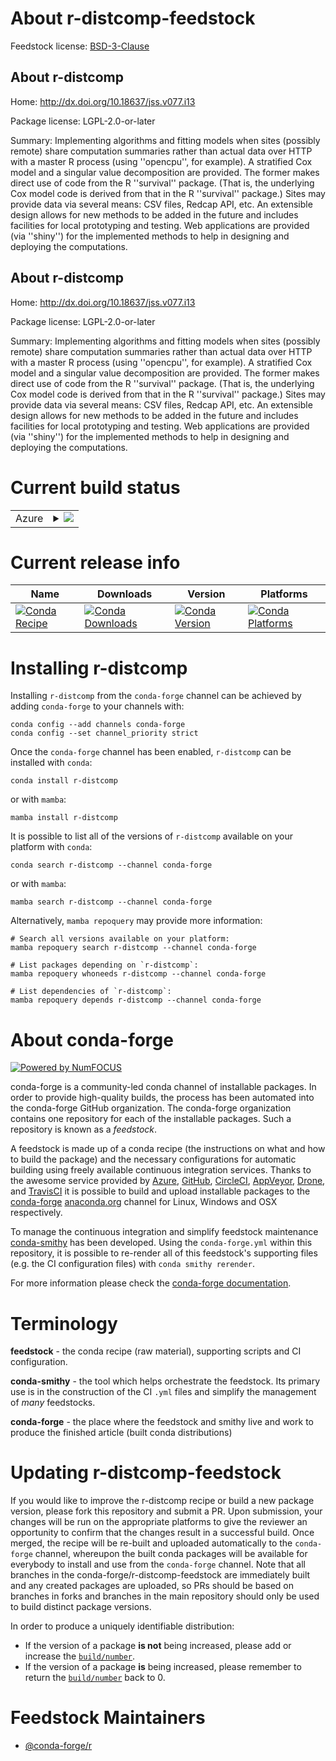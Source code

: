 About r-distcomp-feedstock
==========================

Feedstock license: [BSD-3-Clause](https://github.com/conda-forge/r-distcomp-feedstock/blob/main/LICENSE.txt)


About r-distcomp
----------------

Home: http://dx.doi.org/10.18637/jss.v077.i13

Package license: LGPL-2.0-or-later

Summary: Implementing algorithms and fitting models when sites (possibly remote) share computation summaries rather than actual data over HTTP with a master R process (using ''opencpu'', for example). A stratified Cox model and a singular value decomposition are provided. The former makes direct use of code from the R ''survival'' package. (That is, the underlying Cox model code is derived from that in the R ''survival'' package.) Sites may provide data via several means: CSV files, Redcap API, etc. An extensible design allows for new methods to be added in the future and includes facilities for local prototyping and testing. Web applications are provided (via ''shiny'') for the implemented methods to help in designing and deploying the computations.

About r-distcomp
----------------

Home: http://dx.doi.org/10.18637/jss.v077.i13

Package license: LGPL-2.0-or-later

Summary: Implementing algorithms and fitting models when sites (possibly remote) share computation summaries rather than actual data over HTTP with a master R process (using ''opencpu'', for example). A stratified Cox model and a singular value decomposition are provided. The former makes direct use of code from the R ''survival'' package. (That is, the underlying Cox model code is derived from that in the R ''survival'' package.) Sites may provide data via several means: CSV files, Redcap API, etc. An extensible design allows for new methods to be added in the future and includes facilities for local prototyping and testing. Web applications are provided (via ''shiny'') for the implemented methods to help in designing and deploying the computations.

Current build status
====================


<table>
    
  <tr>
    <td>Azure</td>
    <td>
      <details>
        <summary>
          <a href="https://dev.azure.com/conda-forge/feedstock-builds/_build/latest?definitionId=10957&branchName=main">
            <img src="https://dev.azure.com/conda-forge/feedstock-builds/_apis/build/status/r-distcomp-feedstock?branchName=main">
          </a>
        </summary>
        <table>
          <thead><tr><th>Variant</th><th>Status</th></tr></thead>
          <tbody><tr>
              <td>linux_64_r_base4.3</td>
              <td>
                <a href="https://dev.azure.com/conda-forge/feedstock-builds/_build/latest?definitionId=10957&branchName=main">
                  <img src="https://dev.azure.com/conda-forge/feedstock-builds/_apis/build/status/r-distcomp-feedstock?branchName=main&jobName=linux&configuration=linux%20linux_64_r_base4.3" alt="variant">
                </a>
              </td>
            </tr><tr>
              <td>linux_64_r_base4.4</td>
              <td>
                <a href="https://dev.azure.com/conda-forge/feedstock-builds/_build/latest?definitionId=10957&branchName=main">
                  <img src="https://dev.azure.com/conda-forge/feedstock-builds/_apis/build/status/r-distcomp-feedstock?branchName=main&jobName=linux&configuration=linux%20linux_64_r_base4.4" alt="variant">
                </a>
              </td>
            </tr><tr>
              <td>osx_64_r_base4.3</td>
              <td>
                <a href="https://dev.azure.com/conda-forge/feedstock-builds/_build/latest?definitionId=10957&branchName=main">
                  <img src="https://dev.azure.com/conda-forge/feedstock-builds/_apis/build/status/r-distcomp-feedstock?branchName=main&jobName=osx&configuration=osx%20osx_64_r_base4.3" alt="variant">
                </a>
              </td>
            </tr><tr>
              <td>osx_64_r_base4.4</td>
              <td>
                <a href="https://dev.azure.com/conda-forge/feedstock-builds/_build/latest?definitionId=10957&branchName=main">
                  <img src="https://dev.azure.com/conda-forge/feedstock-builds/_apis/build/status/r-distcomp-feedstock?branchName=main&jobName=osx&configuration=osx%20osx_64_r_base4.4" alt="variant">
                </a>
              </td>
            </tr><tr>
              <td>win_64_r_base4.3</td>
              <td>
                <a href="https://dev.azure.com/conda-forge/feedstock-builds/_build/latest?definitionId=10957&branchName=main">
                  <img src="https://dev.azure.com/conda-forge/feedstock-builds/_apis/build/status/r-distcomp-feedstock?branchName=main&jobName=win&configuration=win%20win_64_r_base4.3" alt="variant">
                </a>
              </td>
            </tr><tr>
              <td>win_64_r_base4.4</td>
              <td>
                <a href="https://dev.azure.com/conda-forge/feedstock-builds/_build/latest?definitionId=10957&branchName=main">
                  <img src="https://dev.azure.com/conda-forge/feedstock-builds/_apis/build/status/r-distcomp-feedstock?branchName=main&jobName=win&configuration=win%20win_64_r_base4.4" alt="variant">
                </a>
              </td>
            </tr>
          </tbody>
        </table>
      </details>
    </td>
  </tr>
</table>

Current release info
====================

| Name | Downloads | Version | Platforms |
| --- | --- | --- | --- |
| [![Conda Recipe](https://img.shields.io/badge/recipe-r--distcomp-green.svg)](https://anaconda.org/conda-forge/r-distcomp) | [![Conda Downloads](https://img.shields.io/conda/dn/conda-forge/r-distcomp.svg)](https://anaconda.org/conda-forge/r-distcomp) | [![Conda Version](https://img.shields.io/conda/vn/conda-forge/r-distcomp.svg)](https://anaconda.org/conda-forge/r-distcomp) | [![Conda Platforms](https://img.shields.io/conda/pn/conda-forge/r-distcomp.svg)](https://anaconda.org/conda-forge/r-distcomp) |

Installing r-distcomp
=====================

Installing `r-distcomp` from the `conda-forge` channel can be achieved by adding `conda-forge` to your channels with:

```
conda config --add channels conda-forge
conda config --set channel_priority strict
```

Once the `conda-forge` channel has been enabled, `r-distcomp` can be installed with `conda`:

```
conda install r-distcomp
```

or with `mamba`:

```
mamba install r-distcomp
```

It is possible to list all of the versions of `r-distcomp` available on your platform with `conda`:

```
conda search r-distcomp --channel conda-forge
```

or with `mamba`:

```
mamba search r-distcomp --channel conda-forge
```

Alternatively, `mamba repoquery` may provide more information:

```
# Search all versions available on your platform:
mamba repoquery search r-distcomp --channel conda-forge

# List packages depending on `r-distcomp`:
mamba repoquery whoneeds r-distcomp --channel conda-forge

# List dependencies of `r-distcomp`:
mamba repoquery depends r-distcomp --channel conda-forge
```


About conda-forge
=================

[![Powered by
NumFOCUS](https://img.shields.io/badge/powered%20by-NumFOCUS-orange.svg?style=flat&colorA=E1523D&colorB=007D8A)](https://numfocus.org)

conda-forge is a community-led conda channel of installable packages.
In order to provide high-quality builds, the process has been automated into the
conda-forge GitHub organization. The conda-forge organization contains one repository
for each of the installable packages. Such a repository is known as a *feedstock*.

A feedstock is made up of a conda recipe (the instructions on what and how to build
the package) and the necessary configurations for automatic building using freely
available continuous integration services. Thanks to the awesome service provided by
[Azure](https://azure.microsoft.com/en-us/services/devops/), [GitHub](https://github.com/),
[CircleCI](https://circleci.com/), [AppVeyor](https://www.appveyor.com/),
[Drone](https://cloud.drone.io/welcome), and [TravisCI](https://travis-ci.com/)
it is possible to build and upload installable packages to the
[conda-forge](https://anaconda.org/conda-forge) [anaconda.org](https://anaconda.org/)
channel for Linux, Windows and OSX respectively.

To manage the continuous integration and simplify feedstock maintenance
[conda-smithy](https://github.com/conda-forge/conda-smithy) has been developed.
Using the ``conda-forge.yml`` within this repository, it is possible to re-render all of
this feedstock's supporting files (e.g. the CI configuration files) with ``conda smithy rerender``.

For more information please check the [conda-forge documentation](https://conda-forge.org/docs/).

Terminology
===========

**feedstock** - the conda recipe (raw material), supporting scripts and CI configuration.

**conda-smithy** - the tool which helps orchestrate the feedstock.
                   Its primary use is in the construction of the CI ``.yml`` files
                   and simplify the management of *many* feedstocks.

**conda-forge** - the place where the feedstock and smithy live and work to
                  produce the finished article (built conda distributions)


Updating r-distcomp-feedstock
=============================

If you would like to improve the r-distcomp recipe or build a new
package version, please fork this repository and submit a PR. Upon submission,
your changes will be run on the appropriate platforms to give the reviewer an
opportunity to confirm that the changes result in a successful build. Once
merged, the recipe will be re-built and uploaded automatically to the
`conda-forge` channel, whereupon the built conda packages will be available for
everybody to install and use from the `conda-forge` channel.
Note that all branches in the conda-forge/r-distcomp-feedstock are
immediately built and any created packages are uploaded, so PRs should be based
on branches in forks and branches in the main repository should only be used to
build distinct package versions.

In order to produce a uniquely identifiable distribution:
 * If the version of a package **is not** being increased, please add or increase
   the [``build/number``](https://docs.conda.io/projects/conda-build/en/latest/resources/define-metadata.html#build-number-and-string).
 * If the version of a package **is** being increased, please remember to return
   the [``build/number``](https://docs.conda.io/projects/conda-build/en/latest/resources/define-metadata.html#build-number-and-string)
   back to 0.

Feedstock Maintainers
=====================

* [@conda-forge/r](https://github.com/conda-forge/r/)

